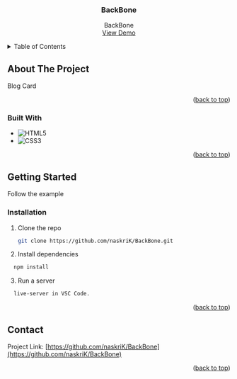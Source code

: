 <h3 align="center">BackBone</h3>

  <p align="center">
    BackBone
    <br />
    <a href="https://naskrik.github.io/BackBone/">View Demo</a>
  </p>
</div>

<!-- TABLE OF CONTENTS -->
<details>
  <summary>Table of Contents</summary>
  <ol>
    <li>
      <a href="#about-the-project">About The Project</a>
      <ul>
        <li><a href="#built-with">Built With</a></li>
      </ul>
    </li>
    <li>
      <a href="#getting-started">Getting Started</a>
      <ul>
        <li><a href="#prerequisites">Prerequisites</a></li>
        <li><a href="#installation">Installation</a></li>
      </ul>
    </li>
    <li><a href="#usage">Usage</a></li>
    <li><a href="#contact">Contact</a></li>
  </ol>
</details>

<!-- ABOUT THE PROJECT -->

## About The Project

Blog Card

<p align="right">(<a href="#readme-top">back to top</a>)</p>

### Built With

- ![HTML5](https://img.shields.io/badge/html5-%23E34F26.svg?style=for-the-badge&logo=html5&logoColor=white)
- ![CSS3](https://img.shields.io/badge/css3-%231572B6.svg?style=for-the-badge&logo=css3&logoColor=white)

<p align="right">(<a href="#readme-top">back to top</a>)</p>

## Getting Started

Follow the example

### Installation

1. Clone the repo
   ```sh
   git clone https://github.com/naskriK/BackBone.git
   ```
2. Install dependencies

```sh
  npm install
```

3. Run a server

```sh
  live-server in VSC Code.
```

<p align="right">(<a href="#readme-top">back to top</a>)</p>

## Contact

Project Link: [https://github.com/naskriK/BackBone](https://github.com/naskriK/BackBone)

<p align="right">(<a href="#readme-top">back to top</a>)</p>
